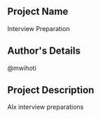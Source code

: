 ## Project Name
Interview Preparation

## Author's Details
   @mwihoti

## Project Description
Alx interview preparations
